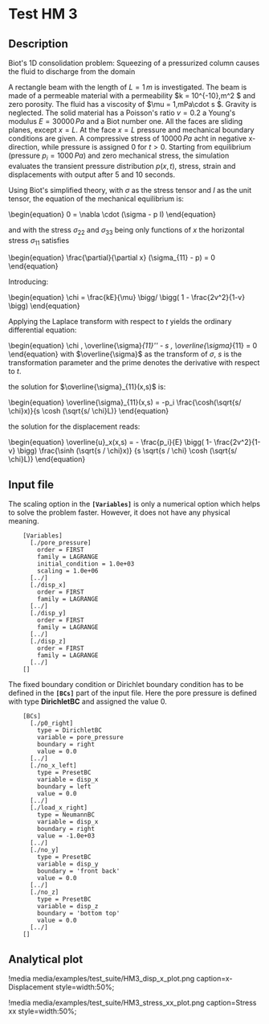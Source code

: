 # Test HM 3

## Description
Biot's 1D consolidation problem: Squeezing of a pressurized column causes the fluid to discharge from the domain

A rectangle beam with the length of $L = 1\,m$ is investigated. The beam is made of a permeable material with a permeability $k = 10^{-10}\,m^2 $ and zero porosity. The fluid has a viscosity of $\mu = 1\,mPa\cdot s $. Gravity is neglected. The solid material has a Poisson's ratio $v = 0.2$ a Young's modulus $E = 30000\,Pa$ and a Biot number one.
All the faces are sliding planes, except $x = L$. At the face $x = L$ pressure and mechanical boundary conditions are given. A compressive stress of $10000\,Pa$ acht in negative x-direction, while pressure is assigned 0 for $t> 0$. Starting from equilibrium (pressure $p_i = 1000\,Pa$) and zero mechanical stress, the simulation evaluates the transient pressure distribution $p(x,t)$, stress, strain and displacements with output after 5 and 10 seconds.


Using Biot's simplified theory, with $\sigma$ as the stress tensor and $I$ as the unit tensor, the equation of the mechanical equilibrium is:

\begin{equation}
0 = \nabla \cdot (\sigma - p I)
\end{equation}

and with the stress $\sigma_{22}$ and $\sigma_{33}$ being only functions of $x$ the horizontal stress $\sigma_{11}$ satisfies

\begin{equation}
\frac{\partial}{\partial x} (\sigma_{11} - p) = 0
\end{equation}

Introducing:

\begin{equation}
\chi = \frac{kE}{\mu} \bigg/ \bigg( 1 - \frac{2v^2}{1-v} \bigg)
\end{equation}


Applying the Laplace transform with respect to $t$ yields the ordinary differential equation:

\begin{equation}
\chi \, \overline{\sigma}_{11}'' - s \, \overline{\sigma}_{11} = 0
\end{equation}
with $\overline{\sigma}$ as the transform of $\sigma$, $s$ is the transformation parameter and the prime denotes the derivative with respect to $t$.

the solution for $\overline{\sigma}_{11}(x,s)$ is:

\begin{equation}
\overline{\sigma}_{11}(x,s) = -p_i \frac{\cosh(\sqrt{s/ \chi}x)}{s \cosh (\sqrt{s/ \chi}L)}
\end{equation}

the solution for the displacement reads:

\begin{equation}
\overline{u}_x(x,s) = - \frac{p_i}{E} \bigg( 1- \frac{2v^2}{1-v} \bigg) \frac{\sinh (\sqrt{s / \chi}x)} {s \sqrt{s / \chi} \cosh (\sqrt{s/ \chi}L)}
\end{equation}

## Input file


The scaling option in the **`[Variables]`** is only a numerical option which helps to solve the problem faster. However, it does not have any physical meaning.

```
    [Variables]
      [./pore_pressure]
        order = FIRST
        family = LAGRANGE
        initial_condition = 1.0e+03
        scaling = 1.0e+06
      [../]
      [./disp_x]
        order = FIRST
        family = LAGRANGE
      [../]
      [./disp_y]
        order = FIRST
        family = LAGRANGE
      [../]
      [./disp_z]
        order = FIRST
        family = LAGRANGE
      [../]
    []
```

The fixed boundary condition or Dirichlet boundary condition has to be defined in the **`[BCs]`** part of the input file. Here the pore pressure is defined with type **DirichletBC** and assigned the value 0.

```
    [BCs]
      [./p0_right]
        type = DirichletBC
        variable = pore_pressure
        boundary = right
        value = 0.0
      [../]
      [./no_x_left]
        type = PresetBC
        variable = disp_x
        boundary = left
        value = 0.0
      [../]
      [./load_x_right]
        type = NeumannBC
        variable = disp_x
        boundary = right
        value = -1.0e+03
      [../]
      [./no_y]
        type = PresetBC
        variable = disp_y
        boundary = 'front back'
        value = 0.0
      [../]
      [./no_z]
        type = PresetBC
        variable = disp_z
        boundary = 'bottom top'
        value = 0.0
      [../]
    []
```

## Analytical plot

!media media/examples/test_suite/HM3_disp_x_plot.png
       caption=x-Displacement
       style=width:50%;

!media media/examples/test_suite/HM3_stress_xx_plot.png
       caption=Stress xx
       style=width:50%;

